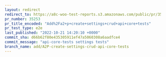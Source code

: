 ```yaml
---
layout: redirect
redirect_to: https://a8c-woo-test-reports.s3.amazonaws.com/public/pr/35253/e2e/index.html
pr_number: 35253
pr_title_encoded: "Add%2Fa2+p+create+settings+crud+api+core+tests"
pr_test_type: e2e
last_published: "2022-10-21 14:20:10 +0000"
commit_sha: d66b62f80e435305911ef47a5060308a6aadfce4
commit_message: "api-core-tests settings tests"
branch_name: add/A2P-create-settings-crud-api-core-tests
---
```

